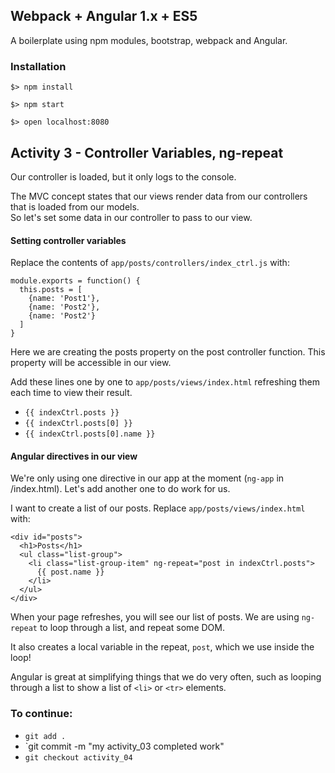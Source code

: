 ## Webpack + Angular 1.x + ES5

A boilerplate using npm modules, bootstrap, webpack and Angular.

### Installation

`$> npm install`

`$> npm start`

`$> open localhost:8080`

## Activity 3 - Controller Variables, ng-repeat

Our controller is loaded, but it only logs to the console.

The MVC concept states that our views render data from our controllers that is loaded from our models.  
So let's set some data in our controller to pass to our view.

#### Setting controller variables

Replace the contents of `app/posts/controllers/index_ctrl.js` with:

```
module.exports = function() {
  this.posts = [
    {name: 'Post1'},
    {name: 'Post2'},
    {name: 'Post2'}
  ]
}
```

Here we are creating the posts property on the post controller function.  This property will be accessible in our view.

Add these lines one by one to `app/posts/views/index.html` refreshing them each time to view their result.

* `{{ indexCtrl.posts }}`
* `{{ indexCtrl.posts[0] }}`
* `{{ indexCtrl.posts[0].name }}`

#### Angular directives in our view

We're only using one directive in our app at the moment (`ng-app` in /index.html).  Let's add another one to do work for us.

I want to create a list of our posts.  Replace `app/posts/views/index.html` with:

```
<div id="posts">
  <h1>Posts</h1>
  <ul class="list-group">
    <li class="list-group-item" ng-repeat="post in indexCtrl.posts">
      {{ post.name }}
    </li>
  </ul>
</div>
```

When your page refreshes, you will see our list of posts.
We are using `ng-repeat` to loop through a list, and repeat some DOM.

It also creates a local variable in the repeat, `post`, which we use inside the loop!

Angular is great at simplifying things that we do very often, 
such as looping through a list to show a list of `<li>` or `<tr>` elements.

### To continue:

* `git add .`
* `git commit -m "my activity_03 completed work"
* `git checkout activity_04`











